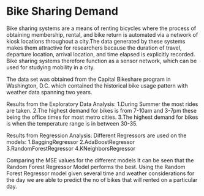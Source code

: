 # Bike Sharing Demand
Bike sharing systems are a means of renting bicycles where the process of obtaining membership, rental, and bike return is automated via a network of kiosk locations throughout a city.The data generated by these systems makes them attractive for researchers because the duration of travel, departure location, arrival location, and time elapsed is explicitly recorded. Bike sharing systems therefore function as a sensor network, which can be used for studying mobility in a city. 

The data set was obtained from the Capital Bikeshare program in Washington, D.C. which contained the historical bike usage pattern with weather data spanning two years.



Results from the Exploratory Data Analysis:
1.During Summer the most rides are taken.
2.The highest demand for bikes is from 7-10am and 3-7pm these being the office times for most metro cities.
3.The highest demand for bikes is when the temperature range is in between 30-35.

Results from Regression Analysis:
Different Regressors are used on the models:
1.BaggingRegressor
2.AdaBoostRegressor
3.RandomForestRegressor
4.KNeighborsRegressor

Comparing the MSE values for the different models
It can be seen that the Random Forest Regressor Model performs the best.
Using the Random Forest Regressor model given several time and weather considerations for the day we are able to predict the no of bikes that will rented on a particular day.


